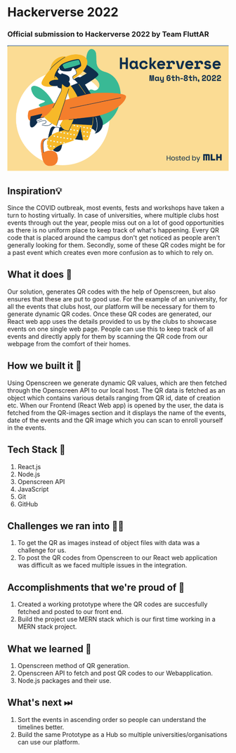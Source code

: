 # Hackerverse 2022
### Official submission to Hackerverse 2022 by Team FluttAR

![RU_Hacks](Repository-Assests/Cover.png) 

## Inspiration💡
Since the COVID outbreak, most events, fests and workshops have taken a turn to hosting virtually. In case of universities, where multiple clubs host events through out the year, people miss out on a lot of good opportunities as there is no uniform place to keep track of what's happening. Every QR code that is placed around the campus don't get noticed as people aren't generally looking for them. Secondly, some of these QR codes might be for a past event which creates even more confusion as to which to rely on. 

## What it does 🧭
Our solution, generates QR codes with the help of Openscreen, but also ensures that these are put to good use. For the example of an university, for all the events that clubs host, our platform will be necessary for them to generate dynamic QR codes. Once these QR codes are generated, our React web app uses the details provided to us by the clubs to showcase events on one single web page. People can use this to keep track of all events and directly apply for them by scanning the QR code from our webpage from the comfort of their homes. 

## How we built it 🔧
Using Openscreen we generate dynamic QR values, which are then fetched through the Openscreen API to our local host. The QR data is fetched as an object which contains various details ranging from QR id, date of creation etc. When our Frontend (React Web app) is opened by the user, the data is fetched from the QR-images section and it displays the name of the events, date of the events and the QR image which you can scan to enroll yourself in the events.  

## Tech Stack 🔨
1. React.js
2. Node.js
3. Openscreen API
4. JavaScript
5. Git
6. GitHub

## Challenges we ran into 🏃‍♂️

1. To get the QR as images instead of object files with data was a challenge for us.
2. To post the QR codes from Openscreen to our React web application was difficult as we faced multiple issues in the integration. 

## Accomplishments that we're proud of 🏅
1. Created a working prototype where the QR codes are succesfully fetched and posted to our front end. 
2. Build the project use MERN stack which is our first time working in a MERN stack project. 

## What we learned 🧠
1. Openscreen method of QR generation.
2. Openscreen API to fetch and post QR codes to our Webapplication.
3. Node.js packages and their use. 



## What's next ⏭

1. Sort the events in ascending order so people can understand the timelines better. 
2. Build the same Prototype as a Hub so multiple universities/organisations can use our platform. 
